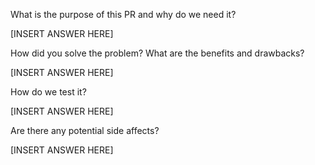 What is the purpose of this PR and why do we need it?

[INSERT ANSWER HERE]

How did you solve the problem? What are the benefits and drawbacks?

[INSERT ANSWER HERE]

How do we test it?

[INSERT ANSWER HERE]

Are there any potential side affects?

[INSERT ANSWER HERE]
